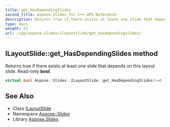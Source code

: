 ```yaml
---
title: get_HasDependingSlides
second_title: Aspose.Slides for C++ API Reference
description: Returns true if there exists at least one slide that depends on this layout slide. Read-only bool.
type: docs
weight: 53
url: /cpp/aspose.slides/ilayoutslide/get_hasdependingslides/
---
```

## ILayoutSlide::get_HasDependingSlides method


Returns true if there exists at least one slide that depends on this layout slide. Read-only **bool**.

```cpp
virtual bool Aspose::Slides::ILayoutSlide::get_HasDependingSlides()=0
```

## See Also

* Class [ILayoutSlide](../)
* Namespace [Aspose::Slides](../../)
* Library [Aspose.Slides](../../../)
